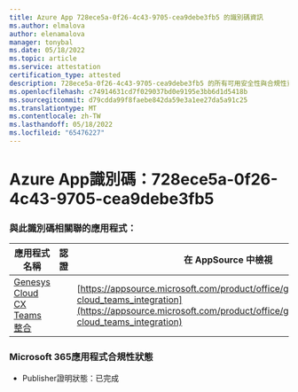```yaml
---
title: Azure App 728ece5a-0f26-4c43-9705-cea9debe3fb5 的識別碼資訊
ms.author: elmalova
author: elenamalova
manager: tonybal
ms.date: 05/18/2022
ms.topic: article
ms.service: attestation
certification_type: attested
description: 728ece5a-0f26-4c43-9705-cea9debe3fb5 的所有可用安全性與合規性資訊。
ms.openlocfilehash: c74914631cd7f029037bd0e9195e3bb6d1d5418b
ms.sourcegitcommit: d79cdda99f8faebe842da59e3a1ee27da5a91c25
ms.translationtype: MT
ms.contentlocale: zh-TW
ms.lasthandoff: 05/18/2022
ms.locfileid: "65476227"
---
```

# <a name="azure-app-id-728ece5a-0f26-4c43-9705-cea9debe3fb5"></a>Azure App識別碼：728ece5a-0f26-4c43-9705-cea9debe3fb5


### <a name="apps-associated-with-this-id"></a>與此識別碼相關聯的應用程式：
| **應用程式名稱** | **認證** | **在 AppSource 中檢視** |
|--------------|---------------|-----------------------|
| [Genesys Cloud CX Teams整合](../forward/genesyslabs.genesys-cloud_teams_integration.md) |  | [https://appsource.microsoft.com/product/office/genesyslabs.genesys-cloud_teams_integration](https://appsource.microsoft.com/product/office/genesyslabs.genesys-cloud_teams_integration) |

### <a name="microsoft-365-app-compliance-status"></a>Microsoft 365應用程式合規性狀態
- Publisher證明狀態：已完成
